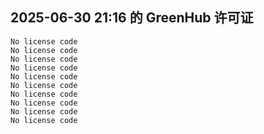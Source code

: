 ## 2025-06-30 21:16 的 GreenHub 许可证
```
No license code
No license code
No license code
No license code
No license code
No license code
No license code
No license code
No license code
No license code
```
